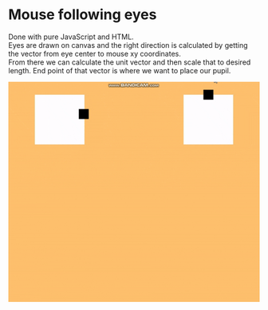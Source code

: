 # Mouse following eyes

Done with pure JavaScript and HTML.  
Eyes are drawn on canvas and the right direction is calculated by getting the vector from eye center to mouse xy coordinates.  
From there we can calculate the unit vector and then scale that to desired length. End point of that vector is where we want to 
place our pupil.  

![](https://raw.githubusercontent.com/K9260/mouse-following-eyes/master/eyes.gif)

